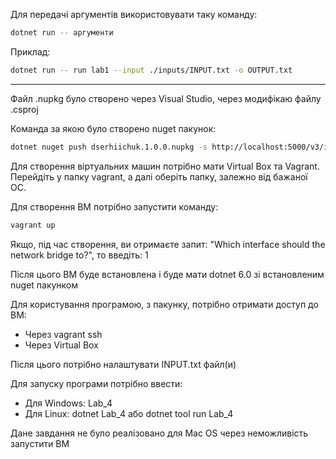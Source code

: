Для передачі аргументів використовувати таку команду:
```bash
dotnet run -- аргументи
```

Приклад:
```bash
dotnet run -- run lab1 --input ./inputs/INPUT.txt -o OUTPUT.txt
```
---

Файл .nupkg було створено через Visual Studio, через модифікаю файлу .csproj

Команда за якою було створено nuget пакунок:
```bash
dotnet nuget push dserhiichuk.1.0.0.nupkg -s http://localhost:5000/v3/index.json
```

Для створення віртуальних машин потрібно мати Virtual Box та Vagrant.
Перейдіть у папку vagrant, а далі оберіть папку, залежно від бажаної ОС.

Для створення ВМ потрібно запустити команду:
```bash
vagrant up
```
Якщо, під час створення, ви отримаєте запит: "Which interface should the network bridge to?", то введіть: 1

Після цього ВМ буде встановлена і буде мати dotnet 6.0 зі встановленим nuget пакунком

Для користування програмою, з пакунку, потрібно отримати доступ до ВМ:
* Через vagrant ssh
* Через Virtual Box

Після цього потрібно налаштувати INPUT.txt файл(и)

Для запуску програми потрібно ввести:
* Для Windows: Lab_4
* Для Linux: dotnet Lab_4 або dotnet tool run Lab_4

Дане завдання не було реалізовано для Mac OS через неможливість запустити ВМ
